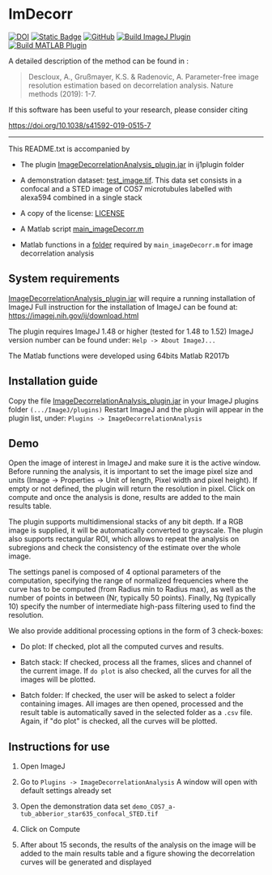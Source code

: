 # ImDecorr

[![DOI](https://zenodo.org/badge/DOI/10.5281/zenodo.4655984.svg)](https://doi.org/10.5281/zenodo.4655984)
[![Static Badge](https://img.shields.io/badge/DOI-10.1038%2Fs41592--019--0515--7-blue)](https://doi.org/10.1038/s41592-019-0515-7)
[![GitHub](https://img.shields.io/github/license/4ever2/ImDecorr)](https://github.com/4ever2/ImDecorr/blob/master/LICENSE)
[![Build ImageJ Plugin](https://github.com/4ever2/ImDecorr/actions/workflows/build-java.yml/badge.svg?branch=master)](https://github.com/4ever2/ImDecorr/actions/workflows/build-java.yml)
[![Build MATLAB Plugin](https://github.com/4ever2/ImDecorr/actions/workflows/build-matlab.yml/badge.svg?branch=master)](https://github.com/4ever2/ImDecorr/actions/workflows/build-matlab.yml)


A detailed description of the method can be found in :
> Descloux, A., Grußmayer, K.S. & Radenovic, A. Parameter-free image resolution estimation based on decorrelation analysis.
Nature methods (2019): 1-7.

If this software has been useful to your research, please consider citing

https://doi.org/10.1038/s41592-019-0515-7

-------------------
This README.txt is accompanied by

* The plugin [ImageDecorrelationAnalysis_plugin.jar](ij1plugin/ImageDecorrelationAnalysis_plugin.jar) in ij1plugin folder

* A demonstration dataset: [test_image.tif](examples/test_image.tif).
This data set consists in a confocal and a STED image of COS7 microtubules labelled with alexa594 combined in a single stack

* A copy of the license: [LICENSE](LICENSE)

* A Matlab script [main_imageDecorr.m](matlab/code/main_imageDecorr.m)

* Matlab functions in a [folder](matlab/code/funcs/) required by `main_imageDecorr.m` for image decorrelation analysis


## System requirements

[ImageDecorrelationAnalysis_plugin.jar](ij1plugin/ImageDecorrelationAnalysis_plugin.jar) will require a running installation of ImageJ
Full instruction for the installation of ImageJ can be found at:
https://imagej.nih.gov/ij/download.html

The plugin requires ImageJ 1.48 or higher (tested for 1.48 to 1.52)
ImageJ version number can be found under: `Help -> About ImageJ...`

The Matlab functions were developed using 64bits Matlab R2017b


## Installation guide

Copy the file [ImageDecorrelationAnalysis_plugin.jar](ij1plugin/ImageDecorrelationAnalysis_plugin.jar) in your ImageJ plugins folder `(.../ImageJ/plugins)`
Restart ImageJ and the plugin will appear in the plugin list, under: `Plugins -> ImageDecorrelationAnalysis`


## Demo

Open the image of interest in ImageJ and make sure it is the active window. Before running the analysis, it is important to set the image pixel size and units (Image -> Properties -> Unit of length, Pixel width and pixel height). If empty or not defined, the plugin will return the resolution in pixel.
Click on compute and once the analysis is done, results are added to the main results table.

The plugin supports multidimensional stacks of any bit depth. If a RGB image is supplied, it will be automatically converted to grayscale. The plugin also supports rectangular ROI, which allows to repeat the analysis on subregions and check the consistency of the estimate over the whole image.

The settings panel is composed of 4 optional parameters of the computation, specifying the range of normalized frequencies where the curve has to be computed (from Radius min to Radius max), as well as the number of points in between (Nr, typically 50 points). Finally, Ng (typically 10) specify the number of intermediate high-pass filtering used to find the resolution.

We also provide additional processing options in the form of 3 check-boxes:

* Do plot:
If checked, plot all the computed curves and results.

* Batch stack:
If checked, process all the frames, slices and channel of the current image. If `do plot` is also checked, all the curves for all the images will be plotted.

* Batch folder:
If checked, the user will be asked to select a folder containing images. All images are then opened, processed and the result table is automatically saved in the selected folder as a `.csv` file. Again, if "do plot" is checked, all the curves will be plotted.


## Instructions for use

1. Open ImageJ

2. Go to `Plugins -> ImageDecorrelationAnalysis`
A window will open with default settings already set

3. Open the demonstration data set `demo_COS7_a-tub_abberior_star635_confocal_STED.tif`

4. Click on Compute

5. After about 15 seconds, the results of the analysis on the image will be added to the main results table and a figure showing the decorrelation curves will be generated and displayed

